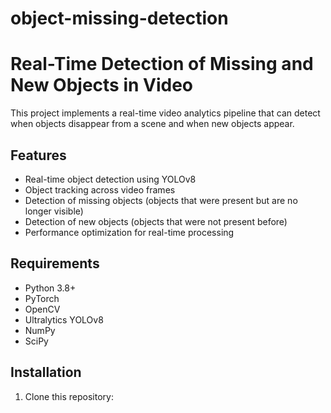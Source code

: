 # object-missing-detection
# Real-Time Detection of Missing and New Objects in Video

This project implements a real-time video analytics pipeline that can detect when objects disappear from a scene and when new objects appear.

## Features

- Real-time object detection using YOLOv8
- Object tracking across video frames
- Detection of missing objects (objects that were present but are no longer visible)
- Detection of new objects (objects that were not present before)
- Performance optimization for real-time processing

## Requirements

- Python 3.8+
- PyTorch
- OpenCV
- Ultralytics YOLOv8
- NumPy
- SciPy

## Installation

1. Clone this repository: